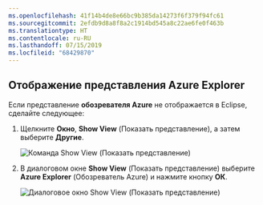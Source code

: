 ```yaml
---
ms.openlocfilehash: 41f14b4de8e66bc9b385da14273f6f379f94fc61
ms.sourcegitcommit: 2efdb9d8a8f8a2c1914bd545a8c22ae6fe0f463b
ms.translationtype: HT
ms.contentlocale: ru-RU
ms.lasthandoff: 07/15/2019
ms.locfileid: "68429870"
---
```

## <a name="displaying-the-azure-explorer-view"></a>Отображение представления Azure Explorer

Если представление **обозревателя Azure** не отображается в Eclipse, сделайте следующее:

1. Щелкните **Окно**, **Show View** (Показать представление), а затем выберите **Другие**.

   ![Команда Show View (Показать представление)](../media/azure-toolkit-for-eclipse-show-azure-explorer/show-az-exp-01.png)

2. В диалоговом окне **Show View** (Показать представление) выберите **Azure Explorer** (Обозреватель Azure) и нажмите кнопку **ОК**.

   ![Диалоговое окно Show View (Показать представление)](../media/azure-toolkit-for-eclipse-show-azure-explorer/show-az-exp-02.png)

